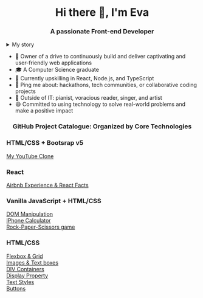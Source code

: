 <h1 align="center">Hi there 👋, I'm Eva</h1>
<h3 align="center">A passionate Front-end Developer</h3>

<details>
<summary>My story</summary>
  
> Throughout my academic journey and early career, I've actively worked on various projects,<br>
> including serving as a Microsoft Student Partner, participating in and winning hackathons, undertaking internships, and <br>
> continuously developing new projects to enhance my skills.<br>

> I've been consistently engaging in freelance web development projects,<br>
> further expanding my practical knowledge and fueling my love for crafting exceptional web experiences.<br>

> These diverse experiences have honed my *problem-solving, teamwork, adaptability, and ability to stay updated with the latest technologies*.

> I'm *always eager to take on new challenges*, which drives me to continuously learn and improve!<br>
> If you're seeking a *proactive, analytical, and creative* person to elevate your project,<br>
> I'm ready to contribute my experience and skills!

> **Let's collaborate and bring your ideas to life!**

</details>

* 🏢 Owner of a drive to continuously build and deliver captivating and user-friendly web applications
* 🎓 A Computer Science graduate
* 🌱 Currently upskilling in React, Node.js, and TypeScript
* 💬 Ping me about: hackathons, tech communities, or collaborative coding projects
* 💜 Outside of IT: pianist, voracious reader, singer, and artist
* 😄 Committed to using technology to solve real-world problems and make a positive impact

<h3 align="center">GitHub Project Catalogue: Organized by Core Technologies</h3>

<h3>HTML/CSS + Bootsrap v5</h3>
<a href="https://github.com/evokss/MyYouTubeClone.github.io">My YouTube Clone</a>

<h3>React</h3>
<a href="https://github.com/evokss/ReactProjects">Airbnb Experience & React Facts</a>

<h3>Vanilla JavaScript + HTML/CSS</h3>
<a href="https://github.com/evokss/DOMProjects">DOM Manipulation</a><br>
<a href="https://github.com/evokss/MyCalculator">IPhone Calculator</a><br>
<a href="https://github.com/evokss/MyRockPaperScissors">Rock-Paper-Scissors game</a>

<h3>HTML/CSS</h3>
<a href="https://github.com/evokss/GridFlexContainers">Flexbox & Grid</a><br>
<a href="https://github.com/evokss/ImagesAndTextBoxes">Images & Text boxes</a><br>
<a href="https://github.com/evokss/DivContainers">DIV Containers</a><br>
<a href="https://github.com/evokss/DisplayProperty">Display Property</a><br>
<a href="https://github.com/evokss/TextStyles">Text Styles</a><br>
<a href="https://github.com/evokss/Buttons">Buttons</a>

